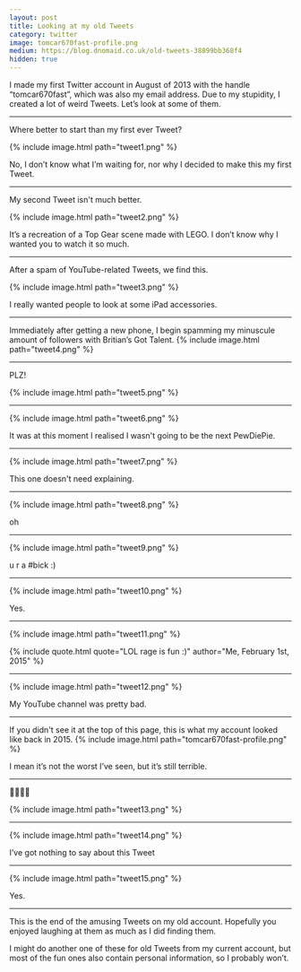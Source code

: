 ```yaml
---
layout: post
title: Looking at my old Tweets
category: twitter
image: tomcar670fast-profile.png
medium: https://blog.dnomaid.co.uk/old-tweets-38899bb368f4
hidden: true
---
```


I made my first Twitter account in August of 2013 with the handle “tomcar670fast”, which was also my email address. Due to my stupidity, I created a lot of weird Tweets. Let’s look at some of them.

---

Where better to start than my first ever Tweet?

{% include image.html path="tweet1.png" %}

No, I don’t know what I’m waiting for, nor why I decided to make this my first Tweet.


---

My second Tweet isn't much better.

{% include image.html path="tweet2.png" %}

It’s a recreation of a Top Gear scene made with LEGO. I don’t know why I wanted you to watch it so much.

---

After a spam of YouTube-related Tweets, we find this.

{% include image.html path="tweet3.png" %}

I really wanted people to look at some iPad accessories.

---

Immediately after getting a new phone, I begin spamming my minuscule amount of followers with Britian’s Got Talent.
{% include image.html path="tweet4.png" %}

---

PLZ!

{% include image.html path="tweet5.png" %}

---

{% include image.html path="tweet6.png" %}


It was at this moment I realised I wasn't going to be the next PewDiePie.

---

{% include image.html path="tweet7.png" %}

This one doesn't need explaining.

---

{% include image.html path="tweet8.png" %}

oh

---

{% include image.html path="tweet9.png" %}

u r a #bick :)

---

{% include image.html path="tweet10.png" %}

Yes.

---

{% include image.html path="tweet11.png" %}

{% include quote.html quote="LOL rage is fun :)" author="Me, February 1st, 2015" %}

---

{% include image.html path="tweet12.png" %}


My YouTube channel was pretty bad.

---

If you didn't see it at the top of this page, this is what my account looked like back in 2015.
{% include image.html path="tomcar670fast-profile.png" %}

I mean it’s not the worst I’ve seen, but it’s still terrible.


---

😬😡😠😱

{% include image.html path="tweet13.png" %}

---

{% include image.html path="tweet14.png" %}


I’ve got nothing to say about this Tweet


---

{% include image.html path="tweet15.png" %}

Yes.

---

This is the end of the amusing Tweets on my old account. Hopefully you enjoyed laughing at them as much as I did finding them.

I might do another one of these for old Tweets from my current account, but most of the fun ones also contain personal information, so I probably won’t.

